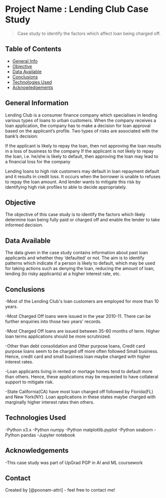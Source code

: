 # Project Name : Lending Club Case Study
> Case study to identify the factors which affect loan being charged off.


## Table of Contents
* [General Info](#general-information)
* [Objective](#objective)
* [Data Available](#dataset-available)
* [Conclusions](#conclusions)
* [Technologies Used](#technologies-used)
* [Acknowledgements](#acknowledgements)


## General Information
Lending Club is a consumer finance company which specialises in lending various types of loans to urban customers. When the company receives a loan application, the company has to make a decision for loan approval based on the applicant’s profile. Two types of risks are associated with the bank’s decision:

If the applicant is likely to repay the loan, then not approving the loan results in a loss of business to the company
If the applicant is not likely to repay the loan, i.e. he/she is likely to default, then approving the loan may lead to a financial loss for the company

Lending loans to high risk customers may default in loan repayment default and it results in credit loss. It occurs when the borrower is unable to refuses to repay the loan amount. And lender wants to mitigate this risk by identifying high risk profiles to able to decide appropriately.

## Objective
The objective of this case study is to identify the factors which likely determine loan being fully paid or charged off and enable the lender to take informed decision.

## Data Available
The data given in the case study contains information about past loan applicants and whether they ‘defaulted’ or not. The aim is to identify patterns which indicate if a person is likely to default, which may be used for taking actions such as denying the loan, reducing the amount of loan, lending (to risky applicants) at a higher interest rate, etc.

## Conclusions
-Most of the Lending Club's loan customers are employed for more than 10 years.

-Most Charged Off loans were issued in the year 2010-11.
There can be further enquiries into those two years' records.

-Most Charged Off loans are issued between 35-60 months of term.
Higher loan terms applications should be more scrutinized.

-Other than debt consolidation and Other purpose loans, Credit card purpose loans seem to be charged off more often followed Small business.
Hence, credit card and small business loan maybe charged with higher interest rates.

-Loan applicants living in rented or mortage homes tend to default more than others.
Hence, these applications may be requested to have collateral support to mitigate risk.

-State California(CA) have most loan charged off followed by Florida(FL) and New York(NY).
Loan applications in these states maybe charged with marginally higher interest rates then others.


## Technologies Used
-Python x3.x
-Python numpy
-Python matplotlib.pyplot
-Python seaborn
-Python pandas
-Jupyter notebook


## Acknowledgements
-This case study was part of UpGrad PGP in AI and ML coursework


## Contact
Created by [@poonam-attri] - feel free to contact me!
